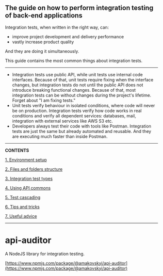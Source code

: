 ## The guide on how to perform integration testing of back-end applications

Integration tests, when written in the right way, can:

* improve project development and delivery performance
* vastly increase product quality

And they are doing it simultaneously.

This guide contains the most common things about integration tests.

-------

* Integration tests use public API, while unit tests use internal code interfaces. Because of that, unit tests require
  fixing when the interface changes, but integration tests do not until the public API does not introduce breaking
  functional changes. Because of that, most integration tests can be without changes during the project's lifetime.
  Forget about "I am fixing tests."
* Unit tests verify behaviour in isolated conditions, where code will never be on production. Integration tests
  verify how code works in real conditions and verify all dependent services: databases, mail, integration
  with external services like AWS S3 etc.
* Developers always test their code with tools like Postman. Integration tests are just the same but already
  automated and reusable. And they are executing much faster than inside Postman.

_______

**CONTENTS**

[1. Environment setup](guide/01_EnvironmentSetup.md)

[2. Files and folders structure](guide/02_FileAndFolderStructure.md)

[3. Integration test types](guide/03_TestTypes.md)

[4. Using API commons](guide/04_Commons.md)

[5. Test cascading](guide/05_Cascading.md)

[6. Tips and tricks](guide/06_TipsAndTricks.md)

[7. Useful advice](guide/07_UsefulAdvice.md)

_______

# api-auditor

A NodeJS library for integration testing.

[https://www.npmjs.com/package/@amakovskyi/api-auditor](https://www.npmjs.com/package/@amakovskyi/api-auditor)

